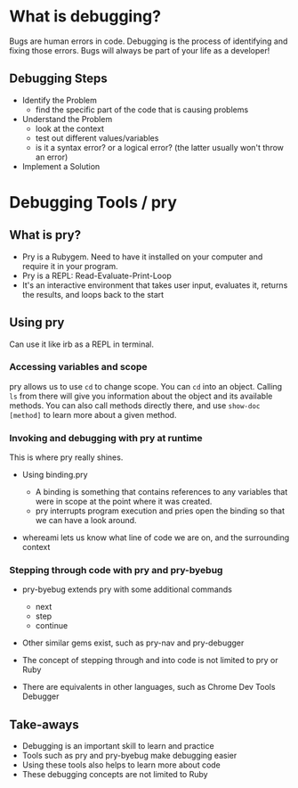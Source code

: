 # What is debugging?

Bugs are human errors in code.
Debugging is the process of identifying and fixing those errors.
Bugs will always be part of your life as a developer!

## Debugging Steps

- Identify the Problem
  - find the specific part of the code that is causing problems
- Understand the Problem
  - look at the context
  - test out different values/variables
  - is it a syntax error? or a logical error? (the latter usually won't throw an error)
- Implement a Solution

# Debugging Tools / pry

## What is pry?

- Pry is a Rubygem. Need to have it installed on your computer and require it in your program.
- Pry is a REPL: Read-Evaluate-Print-Loop
- It's an interactive environment that takes user input, evaluates it, returns the results, and loops back to the start

## Using pry

Can use it like irb as a REPL in terminal.

### Accessing variables and scope

pry allows us to use `cd` to change scope.
You can `cd` into an object.
Calling `ls` from there will give you information about the object and its available methods.
You can also call methods directly there, and use `show-doc [method]` to learn more about a given method.

### Invoking and debugging with pry at runtime

This is where pry really shines.

- Using binding.pry

  - A binding is something that contains references to any variables that were in scope at the point where it was created.
  - pry interrupts program execution and pries open the binding so that we can have a look around.

- whereami lets us know what line of code we are on, and the surrounding context

### Stepping through code with pry and pry-byebug

- pry-byebug extends pry with some additional commands

  - next
  - step
  - continue

- Other similar gems exist, such as pry-nav and pry-debugger
- The concept of stepping through and into code is not limited to pry or Ruby
- There are equivalents in other languages, such as Chrome Dev Tools Debugger

## Take-aways

- Debugging is an important skill to learn and practice
- Tools such as pry and pry-byebug make debugging easier
- Using these tools also helps to learn more about code
- These debugging concepts are not limited to Ruby
